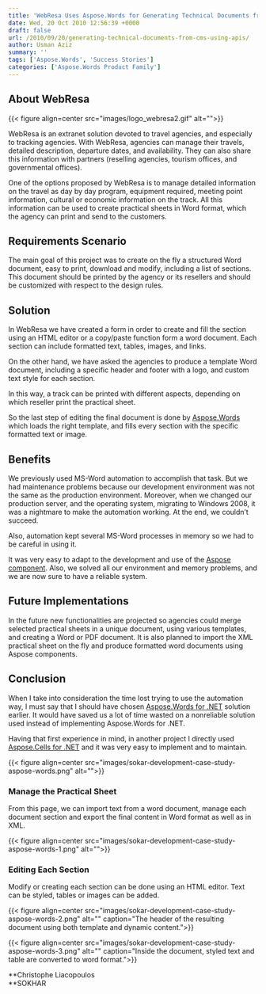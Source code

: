 ```yaml
---
title: 'WebResa Uses Aspose.Words for Generating Technical Documents from CMS'
date: Wed, 20 Oct 2010 12:56:39 +0000
draft: false
url: /2010/09/20/generating-technical-documents-from-cms-using-apis/
author: Usman Aziz
summary: ''
tags: ['Aspose.Words', 'Success Stories']
categories: ['Aspose.Words Product Family']
---
```


## About WebResa



{{< figure align=center src="images/logo_webresa2.gif" alt="">}}


WebResa is an extranet solution devoted to travel agencies, and especially to tracking agencies. With WebResa, agencies can manage their travels, detailed description, departure dates, and availability. They can also share this information with partners (reselling agencies, tourism offices, and governmental offices).

One of the options proposed by WebResa is to manage detailed information on the travel as day by day program, equipment required, meeting point information, cultural or economic information on the track. All this information can be used to create practical sheets in Word format, which the agency can print and send to the customers.

## Requirements Scenario

The main goal of this project was to create on the fly a structured Word document, easy to print, download and modify, including a list of sections. This document should be printed by the agency or its resellers and should be customized with respect to the design rules.

## Solution

In WebResa we have created a form in order to create and fill the section using an HTML editor or a copy/paste function form a word document. Each section can include formatted text, tables, images, and links.

On the other hand, we have asked the agencies to produce a template Word document, including a specific header and footer with a logo, and custom text style for each section.

In this way, a track can be printed with different aspects, depending on which reseller print the practical sheet.

So the last step of editing the final document is done by [Aspose.Words][1] which loads the right template, and fills every section with the specific formatted text or image.

## Benefits

We previously used MS-Word automation to accomplish that task. But we had maintenance problems because our development environment was not the same as the production environment. Moreover, when we changed our production server, and the operating system, migrating to Windows 2008, it was a nightmare to make the automation working. At the end, we couldn’t succeed.

Also, automation kept several MS-Word processes in memory so we had to be careful in using it.

It was very easy to adapt to the development and use of the [Aspose component][2]. Also, we solved all our environment and memory problems, and we are now sure to have a reliable system.

## Future Implementations

In the future new functionalities are projected so agencies could merge selected practical sheets in a unique document, using various templates, and creating a Word or PDF document. It is also planned to import the XML practical sheet on the fly and produce formatted word documents using Aspose components.

## Conclusion

When I take into consideration the time lost trying to use the automation way, I must say that I should have chosen [Aspose.Words for .NET][3] solution earlier. It would have saved us a lot of time wasted on a nonreliable solution used instead of implementing Aspose.Words for .NET.

Having that first experience in mind, in another project I directly used [Aspose.Cells for .NET][4] and it was very easy to implement and to maintain.



{{< figure align=center src="images/sokar-development-case-study-aspose-words.png" alt="">}}


### Manage the Practical Sheet

From this page, we can import text from a word document, manage each document section and export the final content in Word format as well as in XML.



{{< figure align=center src="images/sokar-development-case-study-aspose-words-1.png" alt="">}}


### Editing Each Section

Modify or creating each section can be done using an HTML editor. Text can be styled, tables or images can be added.



{{< figure align=center src="images/sokar-development-case-study-aspose-words-2.png" alt="" caption="The header of the resulting document using both template and dynamic content.">}}




{{< figure align=center src="images/sokar-development-case-study-aspose-words-3.png" alt="" caption="Inside the document, styled text and table are converted to word format.">}}


**Christophe Liacopoulos  
**SOKHAR




[1]: https://products.aspose.com/words
[2]: https://products.aspose.com/
[3]: https://products.aspose.com/words/net
[4]: https://products.aspose.com/cells/net




